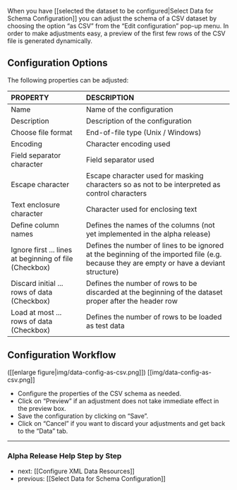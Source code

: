When you have [[selected the dataset to be configured|Select Data for Schema Configuration]] you can adjust the schema of a CSV dataset by choosing the option “as CSV”  from the “Edit configuration” pop-up menu. In order to make adjustments easy, a preview of the first few rows of the CSV file is generated dynamically.

## Configuration Options

The following properties can be adjusted:

PROPERTY 			| DESCRIPTION
:-------------------------------|:----------------------------------------
Name     			| Name of the configuration
Description  			|  Description of the configuration
Choose file format  		|  End-of-file type (Unix / Windows)
Encoding  			|  Character encoding used
Field separator character  	|  Field separator used
Escape character  		|  Escape character used for masking characters so as not to be interpreted as control characters
Text enclosure character  	|  Character used for enclosing text
Define column names  		|  Defines the names of the columns (not yet implemented in the alpha release)
Ignore first ... lines at beginning of file (Checkbox)  |  Defines the number of lines to be ignored at the beginning of the imported file (e.g. because they are empty or have a deviant structure)
Discard initial ... rows of data (Checkbox)  |  Defines the number of rows to be discarded at the beginning of the dataset proper after the header row
Load at most ... rows of data (Checkbox)  |  Defines the number of rows to be loaded as test data



## Configuration Workflow

([[enlarge figure|img/data-config-as-csv.png]])
[[img/data-config-as-csv.png]]

* Configure the properties of the CSV schema as needed.
* Click on “Preview” if an adjustment does not take immediate effect in the preview box.
* Save the configuration by clicking on “Save”.
* Click on “Cancel” if you want to discard your adjustments and get back to the “Data” tab.


-----------------------------------
### Alpha Release Help Step by Step

* next: [[Configure XML Data Resources]]
* previous: [[Select Data for Schema Configuration]]